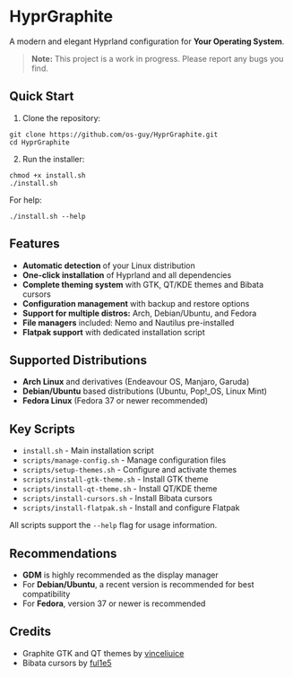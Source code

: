 # HyprGraphite
A modern and elegant Hyprland configuration for **Your Operating System**.

> **Note:** This project is a work in progress. Please report any bugs you find.

## Quick Start

1. Clone the repository:
```
git clone https://github.com/os-guy/HyprGraphite.git
cd HyprGraphite
```

2. Run the installer:
```
chmod +x install.sh
./install.sh
```

For help:
```
./install.sh --help
```

## Features

- **Automatic detection** of your Linux distribution
- **One-click installation** of Hyprland and all dependencies
- **Complete theming system** with GTK, QT/KDE themes and Bibata cursors
- **Configuration management** with backup and restore options
- **Support for multiple distros:** Arch, Debian/Ubuntu, and Fedora
- **File managers** included: Nemo and Nautilus pre-installed
- **Flatpak support** with dedicated installation script

## Supported Distributions

- **Arch Linux** and derivatives (Endeavour OS, Manjaro, Garuda)
- **Debian/Ubuntu** based distributions (Ubuntu, Pop!_OS, Linux Mint)
- **Fedora Linux** (Fedora 37 or newer recommended)

## Key Scripts

- `install.sh` - Main installation script
- `scripts/manage-config.sh` - Manage configuration files
- `scripts/setup-themes.sh` - Configure and activate themes
- `scripts/install-gtk-theme.sh` - Install GTK theme
- `scripts/install-qt-theme.sh` - Install QT/KDE theme
- `scripts/install-cursors.sh` - Install Bibata cursors
- `scripts/install-flatpak.sh` - Install and configure Flatpak

All scripts support the `--help` flag for usage information.

## Recommendations

- **GDM** is highly recommended as the display manager
- For **Debian/Ubuntu**, a recent version is recommended for best compatibility
- For **Fedora**, version 37 or newer is recommended

## Credits

- Graphite GTK and QT themes by [vinceliuice](https://github.com/vinceliuice)
- Bibata cursors by [ful1e5](https://github.com/ful1e5/Bibata_Cursor)
